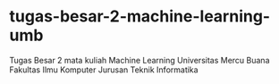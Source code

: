 # tugas-besar-2-machine-learning-umb
Tugas Besar 2 mata kuliah Machine Learning Universitas Mercu Buana Fakultas Ilmu Komputer Jurusan Teknik Informatika
